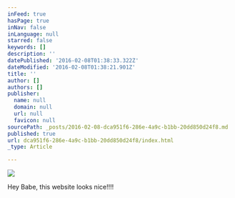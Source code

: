 ```yaml
---
inFeed: true
hasPage: true
inNav: false
inLanguage: null
starred: false
keywords: []
description: ''
datePublished: '2016-02-08T01:38:33.322Z'
dateModified: '2016-02-08T01:38:21.901Z'
title: ''
author: []
authors: []
publisher:
  name: null
  domain: null
  url: null
  favicon: null
sourcePath: _posts/2016-02-08-dca951f6-286e-4a9c-b1bb-20dd850d24f8.md
published: true
url: dca951f6-286e-4a9c-b1bb-20dd850d24f8/index.html
_type: Article

---
```

![](https://the-grid-user-content.s3-us-west-2.amazonaws.com/8310d317-d77f-42e7-b92a-80dd575c4530.jpg)

Hey Babe, this website looks nice!!!!